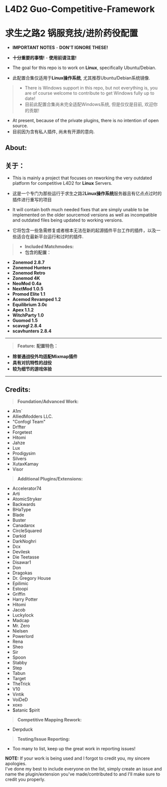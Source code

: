 # **L4D2 Guo-Competitive-Framework**
# **求生之路2 锅服竞技/进阶药役配置**

* **IMPORTANT NOTES** - **DON'T IGNORE THESE!**
* **十分重要的事情!** - **使用前请注意!**

* The goal for this repo is to work on **Linux**, specifically Ubuntu/Debian.
* 此配置合集仅适用于**Linux操作系统**, 尤其推荐Ubuntu/Debian系统镜像.

> * There is Windows support in this repo, but not everything is, you are of course welcome to contribute to get Windows fully up to date!
> * 目前此配置合集尚未完全适配Windows系统, 但是仅仅是目前, 欢迎你的贡献!
* At present, because of the private plugins, there is no intention of open source.
* 目前因为含有私人插件, 尚未有开源的意向.

## **About:**
## **关于：**

* This is mainly a project that focuses on reworking the very outdated platform for competitive L4D2 for **Linux** Servers.
* 这是一个专门为那些运行于求生之路2**Linux操作系统**服务器且有亿点点过时的插件进行重写的项目

* It will contain both much needed fixes that are simply unable to be implemented on the older sourcemod versions as well as incompatible and outdated files being updated to working versions.
* 它将包含一些急需修复或者根本无法在新的起源插件平台工作的插件，以及一些适合在最新平台运行和过时的插件.

> * **Included Matchmodes:**
> * **包含的配置：**

* **Zonemod 2.8.7**
* **Zonemod Hunters**
* **Zonemod Retro**
* **Zonemod 4K**
* **NeoMod 0.4a** 
* **NextMod 1.0.5**
* **Promod Elite 1.1**
* **Acemod Revamped 1.2**
* **Equilibrium 3.0c**
* **Apex 1.1.2**
* **WitchParty 1.0**
* **Guomod 1.5**
* **scavogl 2.8.4**
* **scavhunters 2.8.4**

---

> **Feature:**
> **配置特色：**

* **除普通战役外均适配Mixmap插件**
* **具有对抗特性的战役**
* **较为细节的游戏体验**

---
	
## **Credits:**

> **Foundation/Advanced Work:**
* A1m`
* AlliedModders LLC.
* "Confogl Team"
* Dr!fter
* Forgetest
* Hitomi
* Jahze
* Lux
* Prodigysim
* Silvers
* XutaxKamay
* Visor

> **Additional Plugins/Extensions:**
* Accelerator74
* Arti 
* AtomicStryker 
* Backwards
* BHaType
* Blade 
* Buster
* Canadarox 
* CircleSquared 
* Darkid 
* DarkNoghri
* Dcx 
* Devilesk
* Die Teetasse 
* Disawar1 
* Don 
* Dragokas
* Dr. Gregory House
* Epilimic 
* Estoopi 
* Griffin 
* Harry Potter
* Hitomi
* Jacob 
* Luckylock 
* Madcap
* Mr. Zero
* Nielsen
* Powerlord
* Rena
* Sheo
* Sir
* Spoon
* Stabby 
* Step 
* Tabun
* Target
* TheTrick
* V10 
* Vintik
* VoiDeD
* xoxo
* $atanic $pirit


> **Competitive Mapping Rework:**
* Derpduck

> **Testing/Issue Reporting:**
* Too many to list, keep up the great work in reporting issues!

**NOTE:** If your work is being used and I forgot to credit you, my sincere apologies.  
I've done my best to include everyone on the list, simply create an issue and name the plugin/extension you've made/contributed to and I'll make sure to credit you properly.
